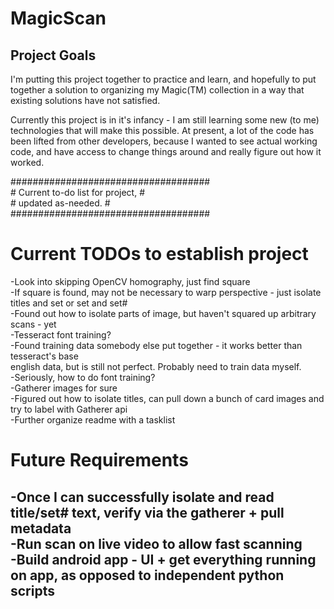 # MagicScan

## Project Goals
I'm putting this project together to practice and learn, and hopefully to put together a solution to organizing my Magic(TM) collection in a way that existing solutions have not satisfied.

Currently this project is in it's infancy - I am still learning some new (to me) technologies that will make this possible.  At present, a lot of the code has been lifted from other developers, because I wanted to see actual working code, and have access to change things around and really figure out how it worked.  

 \####################################  
 \# Current to-do list for project,  #  
 \# updated as-needed.		   	     #  
 \####################################  
 



# Current TODOs to establish project  
-Look into skipping OpenCV homography, just find square  
-If square is found, may not be necessary to warp perspective - just isolate titles and set or set and set#  
	-Found out how to isolate parts of image, but haven't squared up arbitrary scans - yet  
-Tesseract font training?  
	-Found training data somebody else put together - it works better than tesseract's base  
		english data, but is still not perfect.  Probably need to train data myself.  
-Seriously, how to do font training?  
	-Gatherer images for sure  
	-Figured out how to isolate titles, can pull down a bunch of card images and try to label with Gatherer api  
-Further organize readme with a tasklist  


# Future Requirements  
-Once I can successfully isolate and read title/set# text, verify via the gatherer + pull metadata  
-Run scan on live video to allow fast scanning  
-Build android app - UI + get everything running on app, as opposed to independent python scripts  
-  